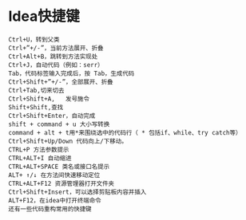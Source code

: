 # Idea快捷键
	
	Ctrl+U，转到父类
	Ctrl+”+/-”，当前方法展开、折叠
	Ctrl+Alt+B，跳转到方法实现处
	Ctrl+J，自动代码（例如：serr）
	Tab，代码标签输入完成后，按 Tab，生成代码
	Ctrl+Shift+”+/-”，全部展开、折叠
	Ctrl+Tab,切来切去
	Ctrl+Shift+A,	发号施令
	Shift+Shift,查找
	Ctrl+Shift+Enter，自动完成
	shift + command + u 大小写转换
	command + alt + t用*来围绕选中的代码行（ * 包括if、while、try catch等）
	Ctrl+Shift+Up/Down 代码向上/下移动。
	CTRL+P 方法参数提示
	CTRL+ALT+I 自动缩进
	CTRL+ALT+SPACE 类名或接口名提示
	ALT+ ↑/↓ 在方法间快速移动定位
	CTRL+ALT+F12 资源管理器打开文件夹
	Ctrl+Shift+Insert，可以选择剪贴板内容并插入
	ALT+F12，在idea中打开终端命令
	还有一些代码重构常用的快捷键